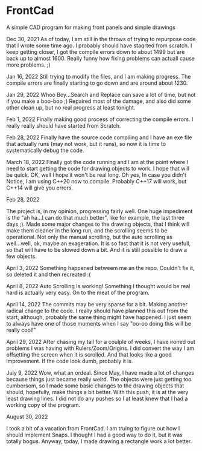 # FrontCad
A simple CAD program for making front panels and simple drawings

Dec 30, 2021
As of today, I am still in the throws of trying to repurpose code 
that I wrote some time ago.  I probably should have staqrted from 
scratch.  I keep getting closer, I got the compile errors down to 
about 1499 but are back up to almost 1600.  Really funny how 
fixing problems can actuall cause more problems. ;)

Jan 16, 2022
Still trying to modify the files, and I am making progress.  The
compile errors are finally starting to go down and are around
about 1230.

Jan 29, 2022
Whoo Boy...Search and Replace can save a lot of time, but not
if you make a boo-boo ;)  Repaired most of the damage, and also
did some other clean up, but no real progress at least tonight.

Feb 1, 2022
Finally making good process of correcting the compile errors.
I really really should have started from Scratch.

Feb 28, 2022
Finally have the source code compiling and I have an exe file
that actually runs (may not work, but it runs), so now it is
time to systematically debug the code.

March 18, 2022
Finally got the code running and I am at the point where I
need to start getting the code for drawing objects to work.
I hope that will be quick.  OK, well I hope it won't be
real long.  Oh yes, In case you didn't Notice, I am using
C++20 now to compile.  Probably C++17 will work, but C++14
will give you errors.

Feb 28, 2022

The project is, in my opinion, progressing fairly well.  One 
huge impediment is the "ah ha...I can do that much better", like
for example, the last three days ;).  Made some major changes to 
the drawing objects, that I think will make them cleaner in the
long run, and the scrolling seems to be operational.  Not only
the manual scrolling, but the auto scrolling as well...well,
ok, maybe an exageration.  It is so fast that it is not very
usefull, so that will have to be slowed down a bit.  And it is still
possible to draw a few objects.

April 3, 2022
Something happened betweem me an the repo.  Couldn't fix it, so deleted it and then recreated  :(

April 8, 2022
Auto Scrolling Is working!  Something I thought would be real hard is actually very easy.  On to the meat of the program.

April 14, 2022
The commits may be very sparse for a bit.  Making another radical change to the code.  I really should have planned 
this out from the start, although, probably the same thing might have happened.  I just seem to always have one
of those moments when I say "oo-oo doing this will be really cool!"

April 29, 2022
After chasing my tail for a coulple of weeks, I have ironed out problems I was having with Rulers/Zoom/Origins.
I did convert the way I am offsetting the screen when it is scrolled.  And that looks like a good improvement.
If the code look dumb, probably it is.

July 9, 2022
Wow, what an ordeal.  Since May, I have made a lot of changes because things just became really weird.  The objects were 
just getting too cumbersom, so I made some basic changes to the drawing objects that should, hopefully, make things a bit better.
With this push, it is at the very least drawing lines.  I did not do any pushes so I at least knew that I had a working
copy of the program.

August 30, 2022

I took a bit of a vacation from FrontCad.  I am truing to figure out how I should implement Snaps.
I thought I had a good way to do it, but it was totally bogus.
Anyway, today, I made drawing a rectangle work a lot better.


